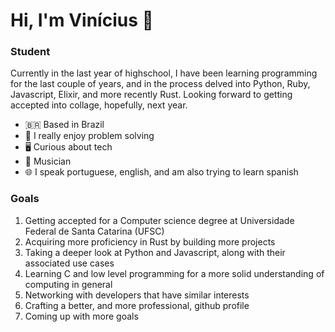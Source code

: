 # Hi, I'm Vinícius 👋
### Student
Currently in the last year of highschool, I have been learning programming for the last couple of years, 
and in the process delved into Python, Ruby, Javascript, Elixir, and more recently Rust. Looking forward to getting 
accepted into collage, hopefully, next year.

- 🇧🇷 Based in Brazil
- 🧠 I really enjoy problem solving
- 🖥️ Curious about tech
- 🎵 Musician
- 🌐 I speak portuguese, english, and am also trying to learn spanish


### Goals

1. Getting accepted for a Computer science degree at Universidade Federal de Santa Catarina (UFSC)
2. Acquiring more proficiency in Rust by building more projects
3. Taking a deeper look at Python and Javascript, along with their associated use cases
4. Learning C and low level programming for a more solid understanding of computing in general
5. Networking with developers that have similar interests
6. Crafting a better, and more professional, github profile
7. Coming up with more goals

<!--
**vini-msantos/vini-msantos** is a ✨ _special_ ✨ repository because its `README.md` (this file) appears on your GitHub profile.

Here are some ideas to get you started:

- 🔭 I’m currently working on ...
- 🌱 I’m currently learning ...
- 👯 I’m looking to collaborate on ...
- 🤔 I’m looking for help with ...
- 💬 Ask me about ...
- 📫 How to reach me: ...
- 😄 Pronouns: ...
- ⚡ Fun fact: ...
-->

